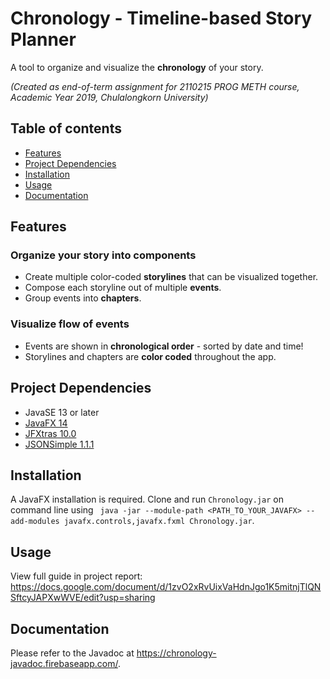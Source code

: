 # Chronology - Timeline-based Story Planner
A tool to organize and visualize the **chronology** of your story.

_(Created as end-of-term assignment for 2110215 PROG METH course, Academic Year 2019, Chulalongkorn University)_

## Table of contents
- [Features](#Features)
- [Project Dependencies](#ProjectDependencies)
- [Installation](#Installation)
- [Usage](#Usage)
- [Documentation](#Documentation)

## Features
### Organize your story into components
- Create multiple color-coded **storylines** that can be visualized together.
- Compose each storyline out of multiple **events**.
- Group events into **chapters**.

### Visualize flow of events
- Events are shown in **chronological order** - sorted by date and time!
- Storylines and chapters are **color coded** throughout the app.

## Project Dependencies
- JavaSE 13 or later
- [JavaFX 14](https://openjfx.io/)
- [JFXtras 10.0](http://jfxtras.org/)
- [JSONSimple 1.1.1](https://code.google.com/archive/p/json-simple/)

## Installation 
A JavaFX installation is required. Clone and run `Chronology.jar` on command line using `
java -jar --module-path <PATH_TO_YOUR_JAVAFX> --add-modules javafx.controls,javafx.fxml Chronology.jar`.

## Usage
View full guide in project report: https://docs.google.com/document/d/1zvO2xRvUixVaHdnJgo1K5mitnjTlQNSftcyJAPXwWVE/edit?usp=sharing 

## Documentation
Please refer to the Javadoc at https://chronology-javadoc.firebaseapp.com/.
